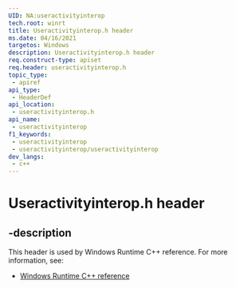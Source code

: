 ```yaml
---
UID: NA:useractivityinterop
tech.root: winrt
title: Useractivityinterop.h header
ms.date: 04/16/2021
targetos: Windows
description: Useractivityinterop.h header
req.construct-type: apiset
req.header: useractivityinterop.h
topic_type:
 - apiref
api_type:
 - HeaderDef
api_location:
 - useractivityinterop.h
api_name:
 - useractivityinterop
f1_keywords:
 - useractivityinterop
 - useractivityinterop/useractivityinterop
dev_langs:
 - c++
---
```


# Useractivityinterop.h header


## -description

This header is used by Windows Runtime C++ reference. For more information, see:

- [Windows Runtime C++ reference](../_winrt/index.md)

